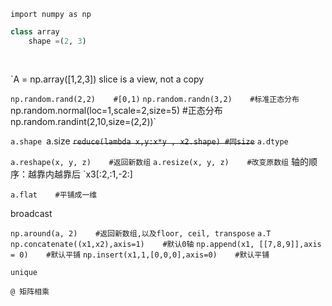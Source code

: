 `import numpy as np`

```python
class array
    shape =(2, 3)
    
    

```

`A = np.array([1,2,3])
slice is a view, not a copy

`np.random.rand(2,2)    #[0,1)`
`np.random.randn(3,2)    #标准正态分布
`np.random.normal(loc=1,scale=2,size=5) #正态分布`
`np.random.randint(2,10,size=(2,2))`

`a.shape
`a.size
~~`reduce(lambda x,y:x*y , x2.shape) #同size`~~
`a.dtype`

`a.reshape(x, y, z)    #返回新数组`
`a.resize(x, y, z)    #改变原数组`
轴的顺序：越靠内越靠后
`x3[:2,:1,-2:]

`a.flat    #平铺成一维`

broadcast

`np.around(a, 2)    #返回新数组,以及floor, ceil, transpose`
`a.T`
`np.concatenate((x1,x2),axis=1)    #默认0轴`
`np.append(x1, [[7,8,9]],axis = 0)    #默认平铺`
`np.insert(x1,1,[0,0,0],axis=0)    #默认平铺`

`unique`

`@ 矩阵相乘`